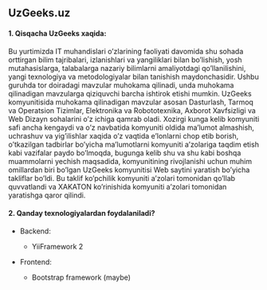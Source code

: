 ## UzGeeks.uz
#### 1. Qisqacha UzGeeks xaqida:
Bu yurtimizda IT muhandislari o’zlarining faoliyati davomida shu sohada orttirgan bilim tajribalari, izlanishlari va yangiliklari bilan bo’lishish, yosh mutahasislarga, talabalarga nazariy bilimlarni amaliyotdagi qo’llanilishini, yangi texnologiya va metodologiyalar bilan tanishish maydonchasidir. Ushbu guruhda tor doiradagi mavzular muhokama qilinadi, unda muhokama qilinadigan mavzularga qiziquvchi barcha ishtirok etishi mumkin. UzGeeks komyunitisida muhokama qilinadigan mavzular asosan Dasturlash, Tarmoq va Operatsion Tizimlar, Elektronika va Robototexnika, Axborot Xavfsizligi va Web Dizayn sohalarini o’z ichiga qamrab oladi. Xozirgi kunga kelib komyuniti safi ancha kengaydi va o’z navbatida komyuniti oldida ma’lumot almashish, uchrashuv va yig’ilishlar xaqida o’z vaqtida e’lonlarni chop etib borish, o’tkazilgan tadbirlar bo’yicha ma’lumotlarni komyuniti a’zolariga taqdim etish kabi vazifalar paydo bo’lmoqda, bugunga kelib shu va shu kabi boshqa muammolarni yechish maqsadida, komyunitining rivojlanishi uchun muhim omillardan biri bo’lgan UzGeeks komyunitisi Web saytini yaratish bo’yicha takliflar bo’ldi. Bu taklif ko’pchilik komyuniti a’zolari tomonidan qo’llab quvvatlandi va XAKATON ko’rinishida komyuniti a’zolari tomonidan yaratishga qaror qilindi.
#### 2. Qanday texnologiyalardan foydalaniladi?
- Backend:
	- YiiFramework 2

- Frontend:
	- Bootstrap framework (maybe)